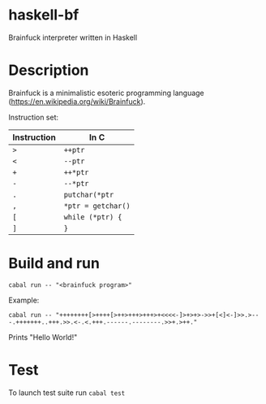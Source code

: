 # haskell-bf
Brainfuck interpreter written in Haskell

# Description

Brainfuck is a minimalistic esoteric programming language (https://en.wikipedia.org/wiki/Brainfuck).

Instruction set:

Instruction  | In C
---- | -------------
`>`  | `++ptr`
`<`  | `--ptr`
`+`  |  `++*ptr`
`-`  |  `--*ptr`
`.`  |  `putchar(*ptr`
`,`  |  `*ptr = getchar()`
`[`  |  `while (*ptr) {`
`]`  |  `}`

# Build and run
```
cabal run -- "<brainfuck program>"
```

Example:

```
cabal run -- "++++++++[>++++[>++>+++>+++>+<<<<-]>+>+>->>+[<]<-]>>.>---.+++++++..+++.>>.<-.<.+++.------.--------.>>+.>++."
```

Prints "Hello World!"

# Test
To launch test suite run `cabal test`

